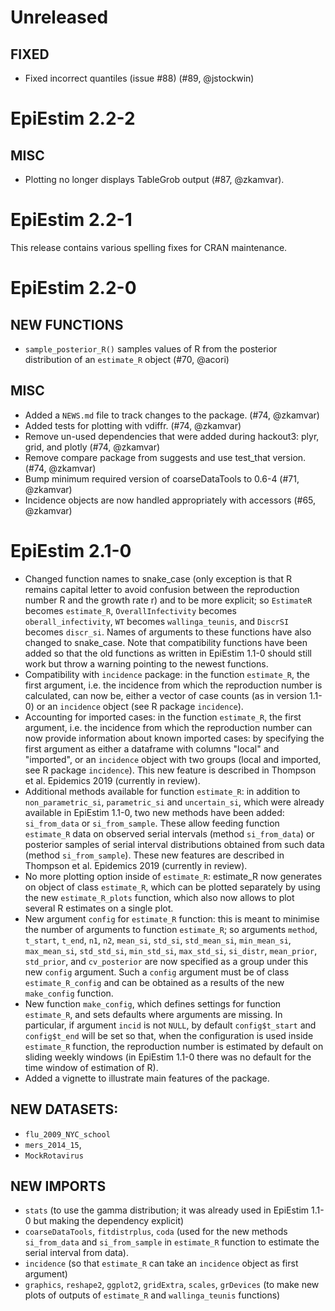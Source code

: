 # Unreleased

## FIXED
* Fixed incorrect quantiles (issue #88) (#89, @jstockwin)

# EpiEstim 2.2-2

## MISC

* Plotting no longer displays TableGrob output (#87, @zkamvar).

# EpiEstim 2.2-1

This release contains various spelling fixes for CRAN maintenance.

# EpiEstim 2.2-0

## NEW FUNCTIONS

* `sample_posterior_R()` samples values of R from the posterior distribution of
  an `estimate_R` object (#70, @acori)

## MISC

* Added a `NEWS.md` file to track changes to the package. (#74, @zkamvar)
* Added tests for plotting with vdiffr. (#74, @zkamvar)
* Remove un-used dependencies that were added during hackout3: plyr, grid, 
  and plotly (#74, @zkamvar)
* Remove compare package from suggests and use test_that version. (#74, @zkamvar)
* Bump minimum required version of coarseDataTools to 0.6-4 (#71, @zkamvar)
* Incidence objects are now handled appropriately with accessors (#65, @zkamvar)

# EpiEstim 2.1-0

* Changed function names to snake_case (only exception is that R remains
  capital letter to avoid confusion between the reproduction number R and the
  growth rate r) and to be more explicit; so `EstimateR` becomes `estimate_R`,
  `OverallInfectivity` becomes `oberall_infectivity`, `WT` becomes
  `wallinga_teunis`, and `DiscrSI` becomes `discr_si`. Names of arguments to
  these functions have also changed to snake_case. Note that compatibility
  functions have been added so that the old functions as written in EpiEstim
  1.1-0 should still work but throw a warning pointing to the newest functions. 
* Compatibility with `incidence` package: in the function `estimate_R`, the
  first argument, i.e. the incidence from which the reproduction number is
  calculated, can now be, either a vector of case counts (as in version 1.1-0) or
  an `incidence` object (see R package `incidence`).
* Accounting for imported cases: in the function `estimate_R`, the first
  argument, i.e. the incidence from which the reproduction number can now
  provide information about known imported cases: by specifying the first
  argument as either a dataframe with columns "local" and "imported", or an
  `incidence` object with two groups (local and imported, see R package
  `incidence`). This new feature is described in Thompson et al. Epidemics 2019
  (currently in review).
* Additional methods available for function `estimate_R`: in addition to
  `non_parametric_si`, `parametric_si` and `uncertain_si`, which were already
  available in EpiEstim 1.1-0, two new methods have been added: `si_from_data` or
  `si_from_sample`. These allow feeding function `estimate_R` data on observed
  serial intervals (method `si_from_data`) or posterior samples of serial
  interval distributions obtained from such data (method `si_from_sample`). These
  new features are described in Thompson et al. Epidemics 2019 (currently in
  review).
* No more plotting option inside of `estimate_R`: estimate_R now generates on
  object of class `estimate_R`, which can be plotted separately by using the
  new `estimate_R_plots` function, which also now allows to plot several R
  estimates on a single plot. 
* New argument `config` for `estimate_R` function: this is meant to minimise
  the number of arguments to function `estimate_R`; so arguments `method`,
  `t_start`, `t_end`, `n1`, `n2`, `mean_si`, `std_si`, `std_mean_si`,
  `min_mean_si`, `max_mean_si`, `std_std_si`, `min_std_si`, `max_std_si`,
  `si_distr`, `mean_prior`, `std_prior`, and `cv_posterior` are now specified as
  a group under this new `config` argument. Such a `config` argument must be of
  class `estimate_R_config` and can be obtained as a results of the new
  `make_config` function. 
* New function `make_config`, which defines settings for function `estimate_R`,
  and sets defaults where arguments are missing. In particular, if argument
  `incid` is not `NULL`, by default `config$t_start` and `config$t_end` will be
  set so that, when the configuration is used inside `estimate_R` function, the
  reproduction number is estimated by default on sliding weekly windows (in
  EpiEstim 1.1-0 there was no default for the time window of estimation of R).
* Added a vignette to illustrate main features of the package.

## NEW DATASETS: 

 - `flu_2009_NYC_school`
 - `mers_2014_15`, 
 - `MockRotavirus`

## NEW IMPORTS

 - `stats` (to use the gamma distribution; it was already used in EpiEstim 1.1-0
   but making the dependency explicit)
 - `coarseDataTools`, `fitdistrplus`, `coda` (used for the new methods
   `si_from_data` and `si_from_sample` in `estimate_R` function to estimate the
   serial interval from data). 
 - `incidence` (so that `estimate_R` can take an `incidence` object as first
   argument)
 - `graphics`, `reshape2`, `ggplot2`, `gridExtra`, `scales`, `grDevices` (to
   make new plots of outputs of `estimate_R` and `wallinga_teunis` functions)
